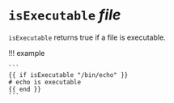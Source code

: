 # `isExecutable` *file*

`isExecutable` returns true if a file is executable.

!!! example

    ```
    {{ if isExecutable "/bin/echo" }}
    # echo is executable
    {{ end }}
    ```

